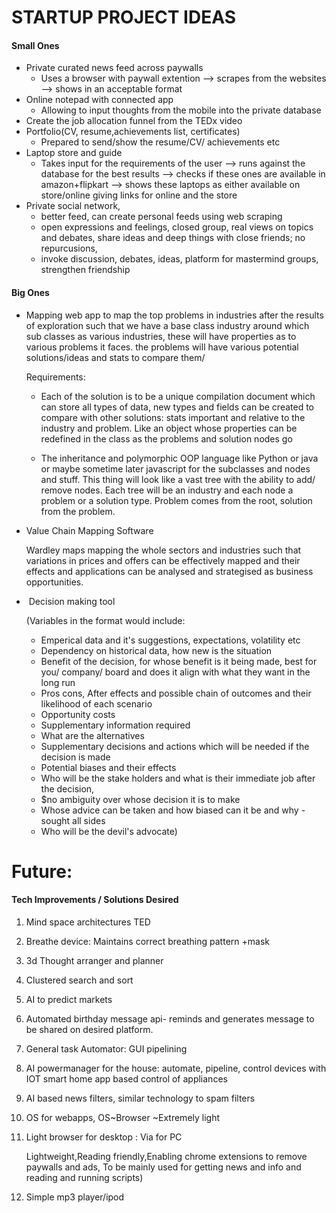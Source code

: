 # STARTUP PROJECT IDEAS

#### Small Ones

- Private curated news feed across paywalls
    - Uses a browser with paywall extention –> scrapes from the websites  –> shows in an acceptable format
- Online notepad with connected app
    - Allowing to input thoughts from the mobile into the private database
- Create the job allocation funnel from the TEDx video
- Portfolio(CV, resume,achievements list, certificates)
    - Prepared to send/show the resume/CV/ achievements etc
- Laptop store and guide
    - Takes input for the requirements of the user –> runs against the database for the best results –> checks if these ones are available in amazon+flipkart –> shows these laptops as either available on store/online giving links for online and the store
- Private social network,
    - better feed, can create personal feeds using web scraping
    - open expressions and feelings, closed group, real views on topics and debates, share ideas and deep things with close friends; no repurcusions,
    -  invoke discussion, debates, ideas, platform for mastermind groups, strengthen friendship

#### Big Ones

- Mapping web app to map the top problems in industries after the results of exploration such that we have a base class industry around which sub classes as various industries, these will have properties as to various problems it faces. the problems will have various potential solutions/ideas and stats to compare them/ 

    Requirements:

    - Each of the solution is to be a unique compilation document which can store all types of data, new types and fields can be created to compare with other solutions: stats important and relative to the industry and problem. Like an object whose properties can be redefined in the class as the problems and solution nodes go

    - The inheritance and polymorphic OOP language like Python or java or maybe sometime later javascript for the subclasses and nodes and stuff. This thing will look like a vast tree with the ability to add/ remove nodes. Each tree will be an industry and each node a problem or a solution type. Problem comes from the root, solution from the problem.

        

- Value Chain Mapping Software

    Wardley maps mapping the whole sectors and industries such that variations in prices and offers can be effectively mapped and their effects and applications can be analysed and strategised as business opportunities.

- ​	Decision making tool

    (Variables in the format would include: 

    - Emperical data and it's suggestions, expectations, volatility etc
    - Dependency on historical data, how new is the situation
    - Benefit of the decision, for whose benefit is it being made, best for you/ company/ board and does it align with what they want in the long run
    - Pros cons, After effects and possible chain of outcomes and their likelihood of each scenario
    - Opportunity costs
    - Supplementary information required
    - What are the alternatives
    - Supplementary decisions and actions which will be needed if the decision is made
    - Potential biases and their effects
    - Who will be the stake holders and what is their immediate job after the decision,
    - $no ambiguity over whose decision it is to make
    - Whose advice can be taken and how biased can it be and why - sought all sides
    - Who will be the devil's advocate)





# Future:

#### ﻿Tech Improvements / Solutions Desired

1. Mind space architectures TED 

2. Breathe device: Maintains correct breathing pattern +mask

3. 3d Thought arranger and planner

4. Clustered search and sort

5. AI to predict markets

6. Automated birthday message api- reminds and generates message to be shared on desired platform.

7. General task Automator: GUI pipelining

8. AI powermanager for the house: automate, pipeline, control devices with IOT smart home app based control of appliances

9. AI based news filters, similar technology to spam filters

10. OS for webapps, OS~Browser ~Extremely light

11. Light browser for desktop : Via for PC

    Lightweight,Reading friendly,Enabling chrome extensions to remove paywalls and ads, To be mainly used for getting news and info and reading and running scripts)

12. Simple mp3 player/ipod









